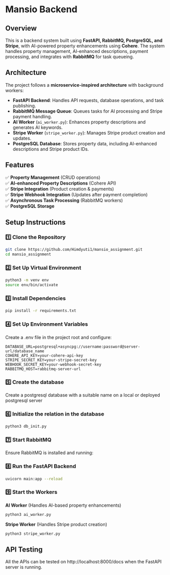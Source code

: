 # Mansio Backend  

## Overview  

This is a backend system built using **FastAPI, RabbitMQ, PostgreSQL, and Stripe**, with AI-powered property enhancements using **Cohere**. The system handles property management, AI-enhanced descriptions, payment processing, and integrates with **RabbitMQ** for task queueing.  

## Architecture  

The project follows a **microservice-inspired architecture** with background workers:  

- **FastAPI Backend**: Handles API requests, database operations, and task publishing.  
- **RabbitMQ Message Queue**: Queues tasks for AI processing and Stripe payment handling.  
- **AI Worker** (`ai_worker.py`): Enhances property descriptions and generates AI keywords.  
- **Stripe Worker** (`stripe_worker.py`): Manages Stripe product creation and updates.  
- **PostgreSQL Database**: Stores property data, including AI-enhanced descriptions and Stripe product IDs.  

## Features  

✅ **Property Management** (CRUD operations)  
✅ **AI-enhanced Property Descriptions** (Cohere API)  
✅ **Stripe Integration** (Product creation & payments)  
✅ **Stripe Webhook Integration** (Updates after payment completion)  
✅ **Asynchronous Task Processing** (RabbitMQ workers)  
✅ **PostgreSQL Storage**  

## Setup Instructions  

### 1️⃣ Clone the Repository  
```sh
git clone https://github.com/Himdyuti1/mansio_assignment.git
cd mansio_assignment
```

### 2️⃣ Set Up Virtual Environment
```sh
python3 -m venv env
source env/bin/activate
```

### 3️⃣ Install Dependencies
```sh
pip install -r requirements.txt
```

### 4️⃣ Set Up Environment Variables
Create a .env file in the project root and configure:
```text
DATABASE_URL=postgresql+asyncpg://username:password@server-url/database_name
COHERE_API_KEY=your-cohere-api-key
STRIPE_SECRET_KEY=your-stripe-secret-key
WEBHOOK_SECRET_KEY=your-webhook-secret-key
RABBITMQ_HOST=rabbitmq-server-url
```

### 5️⃣ Create the database
Create a postgresql database with a suitable name on a local or deployed postgresql server

### 6️⃣ Initialize the relation in the database
```sh
python3 db_init.py
```

### 7️⃣ Start RabbitMQ
Ensure RabbitMQ is installed and running:

### 8️⃣ Run the FastAPI Backend
```sh
uvicorn main:app --reload
```

### 9️⃣ Start the Workers

**AI  Worker** (Handles AI-based property enhancements)
```sh
python3 ai_worker.py
```

**Stripe Worker** (Handles Stripe product creation)
```sh
python3 stripe_worker.py
```

## API Testing
All the APIs can be tested on http://localhost:8000/docs when the FastAPI server is running.

